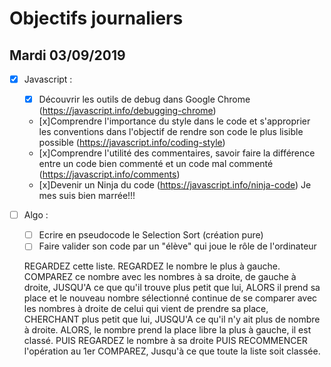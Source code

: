 # Objectifs journaliers

## Mardi 03/09/2019


* [x] Javascript :
  * [x] Découvrir les outils de debug dans Google Chrome (https://javascript.info/debugging-chrome)
  * [x]Comprendre l'importance du style dans le code et s'approprier les conventions dans l'objectif de rendre son code le plus lisible possible (https://javascript.info/coding-style)
  * [x]Comprendre l'utilité des commentaires, savoir faire la différence entre un code bien commenté et un code mal commenté (https://javascript.info/comments)
  * [x]Devenir un Ninja du code (https://javascript.info/ninja-code)
        Je mes suis bien marrée!!!

* [ ] Algo : 
  * [ ] Ecrire en pseudocode le Selection Sort (création pure)
  * [ ] Faire valider son code par un "élève" qui joue le rôle de l'ordinateur

  REGARDEZ cette liste.
  REGARDEZ le nombre le plus à gauche.
  COMPAREZ ce nombre avec les nombres à sa droite, de gauche à droite,
  JUSQU'A ce que qu'il trouve plus petit que lui,
  ALORS il prend sa place et le nouveau nombre sélectionné continue de se comparer avec les nombres à droite de celui qui vient de prendre sa place,
  CHERCHANT plus petit que lui,
  JUSQU'A ce qu'il n'y ait plus de nombre à droite.
  ALORS, le nombre prend la place libre la plus à gauche, il est classé.
  PUIS REGARDEZ le nombre à sa droite
  PUIS
  RECOMMENCER l'opération au 1er COMPAREZ,
  Jusqu'à ce que toute la liste soit classée.
  

